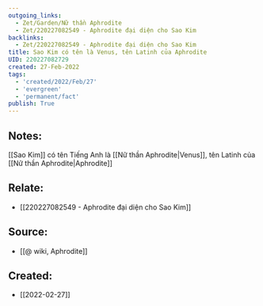 ```yaml
---
outgoing_links:
  - Zet/Garden/Nữ thần Aphrodite
  - Zet/220227082549 - Aphrodite đại diện cho Sao Kim
backlinks:
  - Zet/220227082549 - Aphrodite đại diện cho Sao Kim
title: Sao Kim có tên là Venus, tên Latinh của Aphrodite
UID: 220227082729
created: 27-Feb-2022
tags:
  - 'created/2022/Feb/27'
  - 'evergreen'
  - 'permanent/fact'
publish: True
---
```

## Notes:
[[Sao Kim]] có tên Tiếng Anh là [[Nữ thần Aphrodite|Venus]], tên Latinh của [[Nữ thần Aphrodite|Aphrodite]]

## Relate:
- [[220227082549 - Aphrodite đại diện cho Sao Kim]]

## Source:
- [[@ wiki, Aphrodite]]





## Created:
- [[2022-02-27]]
